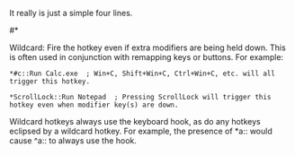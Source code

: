 It really is just a simple four lines.

#*	

Wildcard: Fire the hotkey even if extra modifiers are being held down. This is often used in conjunction with remapping keys or buttons. For example:

`*#c::Run Calc.exe  ; Win+C, Shift+Win+C, Ctrl+Win+C, etc. will all trigger this hotkey.`

`*ScrollLock::Run Notepad  ; Pressing ScrollLock will trigger this hotkey even when modifier key(s) are down.`

Wildcard hotkeys always use the keyboard hook, as do any hotkeys eclipsed by a wildcard hotkey. For example, the presence of *a:: would cause ^a:: to always use the hook.

